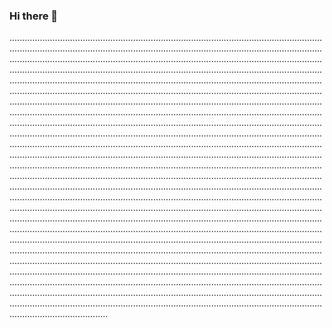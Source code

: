 ### Hi there 👋

...............................................................................................................................................................................................................................................................................................................................................................................................................................................................................................................................................................................................................................................................................................................................................................................................................................................................................................................................................................................................................................................................................................................................................................................................................................................................................................................................................................................................................................................................................................................................................................................................................................................................................................................................................................................................................................................................................................................................................................................................................................................................................................................................................................................................................................................................................................................................................................................................................................................................................................................................................................................................................................................................................................................................................................................................................................................................................................................................................................................................................................................................................................................................................................................................................................................................................................................................................................................................